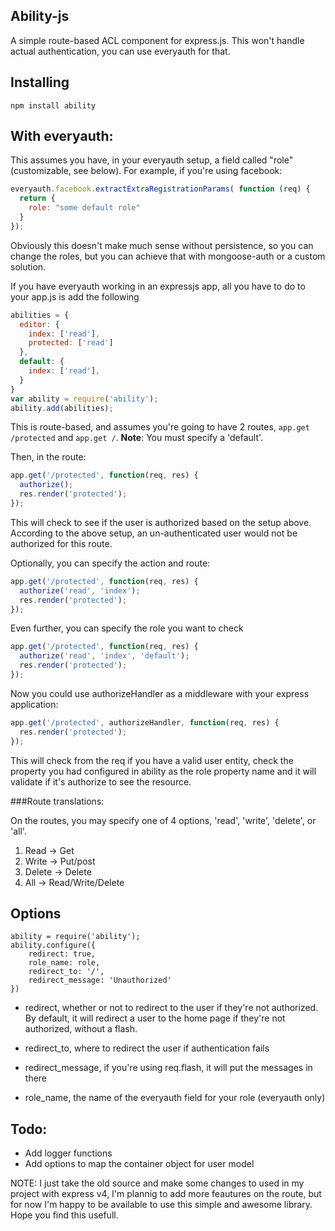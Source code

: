 ## Ability-js

A simple route-based ACL component for express.js. This won't handle actual authentication, you can use everyauth for that.

## Installing

    npm install ability

## With everyauth:

This assumes you have, in your everyauth setup, a field called "role" (customizable, see below). For example, if you're using facebook:       

```javascript
everyauth.facebook.extractExtraRegistrationParams( function (req) {
  return {
    role: "some default role"
  }
});
```
Obviously this doesn't make much sense without persistence, so you can change the roles, but you can achieve that with mongoose-auth or a custom solution.
    
If you have everyauth working in an expressjs app, all you have to do to your app.js is add the following

```javascript
abilities = {
  editor: {
    index: ['read'],
    protected: ['read']
  },
  default: {
    index: ['read'],
  }
}
var ability = require('ability');
ability.add(abilities);
```

This is route-based, and assumes you're going to have 2 routes, `app.get /protected` and `app.get /`.
**Note**: You must specify a 'default'.

Then, in the route:

```javascript
app.get('/protected', function(req, res) {
  authorize();
  res.render('protected');
});
```

This will check to see if the user is authorized based on the setup above. According to the above setup, an un-authenticated user would not be authorized for this route. 

Optionally, you can specify the action and route:

```javascript
app.get('/protected', function(req, res) {
  authorize('read', 'index');
  res.render('protected');
});
```

Even further, you can specify the role you want to check

```javascript
app.get('/protected', function(req, res) {
  authorize('read', 'index', 'default');
  res.render('protected');
});
```

Now you could use authorizeHandler as a middleware with your express application:
```javascript
app.get('/protected', authorizeHandler, function(req, res) {
  res.render('protected');
});
```
This will check from the req if you have a valid user entity, check the property you had configured in ability as the role property name and it will validate if it's authorize to see the resource.

###Route translations:

On the routes, you may specify one of 4 options, 'read', 'write', 'delete', or 'all'. 

1. Read -> Get
2. Write -> Put/post
3. Delete -> Delete
4. All -> Read/Write/Delete

## Options
	
	ability = require('ability');
    ability.configure({
    	redirect: true,
    	role_name: role,
    	redirect_to: '/',
    	redirect_message: 'Unauthorized'
    })

- redirect, whether or not to redirect to the user if they're not authorized. By default, it will redirect a user to the home page if they're not authorized, without a flash. 

- redirect_to, where to redirect the user if authentication fails

- redirect_message, if you're using req.flash, it will put the messages in there

- role_name, the name of the everyauth field for your role (everyauth only)


## Todo:

- Add logger functions
- Add options to map the container object for user model
 


NOTE: I just take the old source and make some changes to used in my project with express v4, I'm plannig to add more feautures on the route, but for now I'm happy to be available to use this simple and awesome library. Hope you find this usefull.